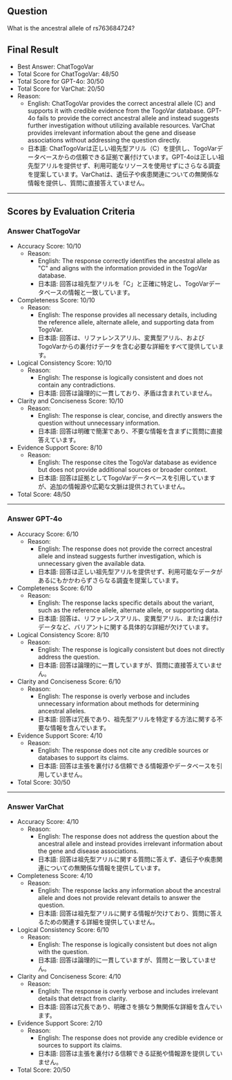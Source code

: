 ## Question

What is the ancestral allele of rs763684724?

## Final Result

- Best Answer: ChatTogoVar
- Total Score for ChatTogoVar: 48/50
- Total Score for GPT-4o: 30/50
- Total Score for VarChat: 20/50
- Reason:
  - English: ChatTogoVar provides the correct ancestral allele (C) and supports it with credible evidence from the TogoVar database. GPT-4o fails to provide the correct ancestral allele and instead suggests further investigation without utilizing available resources. VarChat provides irrelevant information about the gene and disease associations without addressing the question directly.
  - 日本語: ChatTogoVarは正しい祖先型アリル（C）を提供し、TogoVarデータベースからの信頼できる証拠で裏付けています。GPT-4oは正しい祖先型アリルを提供せず、利用可能なリソースを使用せずにさらなる調査を提案しています。VarChatは、遺伝子や疾患関連についての無関係な情報を提供し、質問に直接答えていません。

---

## Scores by Evaluation Criteria

### Answer ChatTogoVar
- Accuracy Score: 10/10
  - Reason: 
    - English: The response correctly identifies the ancestral allele as "C" and aligns with the information provided in the TogoVar database.
    - 日本語: 回答は祖先型アリルを「C」と正確に特定し、TogoVarデータベースの情報と一致しています。
- Completeness Score: 10/10
  - Reason: 
    - English: The response provides all necessary details, including the reference allele, alternate allele, and supporting data from TogoVar.
    - 日本語: 回答は、リファレンスアリル、変異型アリル、およびTogoVarからの裏付けデータを含む必要な詳細をすべて提供しています。
- Logical Consistency Score: 10/10
  - Reason: 
    - English: The response is logically consistent and does not contain any contradictions.
    - 日本語: 回答は論理的に一貫しており、矛盾は含まれていません。
- Clarity and Conciseness Score: 10/10
  - Reason: 
    - English: The response is clear, concise, and directly answers the question without unnecessary information.
    - 日本語: 回答は明確で簡潔であり、不要な情報を含まずに質問に直接答えています。
- Evidence Support Score: 8/10
  - Reason: 
    - English: The response cites the TogoVar database as evidence but does not provide additional sources or broader context.
    - 日本語: 回答は証拠としてTogoVarデータベースを引用していますが、追加の情報源や広範な文脈は提供されていません。
- Total Score: 48/50

---

### Answer GPT-4o
- Accuracy Score: 6/10
  - Reason: 
    - English: The response does not provide the correct ancestral allele and instead suggests further investigation, which is unnecessary given the available data.
    - 日本語: 回答は正しい祖先型アリルを提供せず、利用可能なデータがあるにもかかわらずさらなる調査を提案しています。
- Completeness Score: 6/10
  - Reason: 
    - English: The response lacks specific details about the variant, such as the reference allele, alternate allele, or supporting data.
    - 日本語: 回答は、リファレンスアリル、変異型アリル、または裏付けデータなど、バリアントに関する具体的な詳細が欠けています。
- Logical Consistency Score: 8/10
  - Reason: 
    - English: The response is logically consistent but does not directly address the question.
    - 日本語: 回答は論理的に一貫していますが、質問に直接答えていません。
- Clarity and Conciseness Score: 6/10
  - Reason: 
    - English: The response is overly verbose and includes unnecessary information about methods for determining ancestral alleles.
    - 日本語: 回答は冗長であり、祖先型アリルを特定する方法に関する不要な情報を含んでいます。
- Evidence Support Score: 4/10
  - Reason: 
    - English: The response does not cite any credible sources or databases to support its claims.
    - 日本語: 回答は主張を裏付ける信頼できる情報源やデータベースを引用していません。
- Total Score: 30/50

---

### Answer VarChat
- Accuracy Score: 4/10
  - Reason: 
    - English: The response does not address the question about the ancestral allele and instead provides irrelevant information about the gene and disease associations.
    - 日本語: 回答は祖先型アリルに関する質問に答えず、遺伝子や疾患関連についての無関係な情報を提供しています。
- Completeness Score: 4/10
  - Reason: 
    - English: The response lacks any information about the ancestral allele and does not provide relevant details to answer the question.
    - 日本語: 回答は祖先型アリルに関する情報が欠けており、質問に答えるための関連する詳細を提供していません。
- Logical Consistency Score: 6/10
  - Reason: 
    - English: The response is logically consistent but does not align with the question.
    - 日本語: 回答は論理的に一貫していますが、質問と一致していません。
- Clarity and Conciseness Score: 4/10
  - Reason: 
    - English: The response is overly verbose and includes irrelevant details that detract from clarity.
    - 日本語: 回答は冗長であり、明確さを損なう無関係な詳細を含んでいます。
- Evidence Support Score: 2/10
  - Reason: 
    - English: The response does not provide any credible evidence or sources to support its claims.
    - 日本語: 回答は主張を裏付ける信頼できる証拠や情報源を提供していません。
- Total Score: 20/50